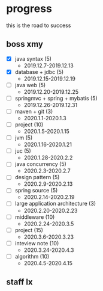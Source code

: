 # progress
this is the road to success


## boss xmy
- [X] java syntax (5)
   - 2019.12.7-2019.12.13
- [x] database + jdbc (5)
   - 2019.12.15-2019.12.19
- [ ] java web (5)
   - 2019.12.20-2019.12.25
- [ ] springmvc + spring + mybatis (5)
   - 2019.12.26-2019.12.31
- [ ] maven + git (3)
  - 2020.1.1-2020.1.3
- [ ] project (10)
  - 2020.1.5-2020.1.15
- [ ] jvm (5)
  - 2020.1.16-2020.1.21
- [ ] juc (5)
  - 2020.1.28-2020.2.2
- [ ] java concurrency (5)
  - 2020.2.3-2020.2.7
- [ ] design pattern (5)
  - 2020.2.9-2020.2.13
- [ ] spring source (5)
  - 2020.2.14-2020.2.19
- [ ] large application architecture (3)
  - 2020.2.20-2020.2.23
- [ ] middleware (10)
  - 2020.2.24-2020.3.5
- [ ] project (15)
  - 2020.3.6-2020.3.23
- [ ] inteview note (10)
  - 2020.3.24-2020.4.3
- [ ] algorithm (10)
  - 2020.4.5-2020.4.15


## staff lx

